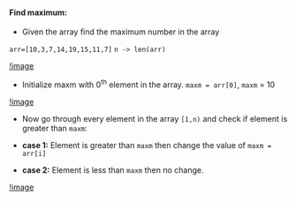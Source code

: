 #### Find maximum:
- Given the array find the maximum number in the array

`arr=[10,3,7,14,19,15,11,7]`
`n -> len(arr)`

[!image]()

- Initialize maxm with 0<sup>th</sup> element in the array. `maxm = arr[0]`, `maxm` = 10

[!image]()

- Now go through every element in the array `[1,n)` and check if element is greater than `maxm`:

- __case 1:__ Element is greater than `maxm` then change the value of `maxm = arr[i]`

- __case 2:__ Element is less than `maxm` then no change.

[!image]()





